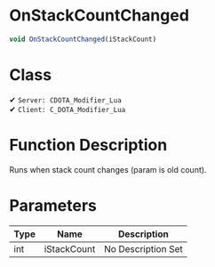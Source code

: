# OnStackCountChanged
```js
void OnStackCountChanged(iStackCount)
```
# Class
✔ `Server: CDOTA_Modifier_Lua`  
✔ `Client: C_DOTA_Modifier_Lua`  

# Function Description
Runs when stack count changes (param is old count).
# Parameters
Type|Name|Description
--|--|--
int|iStackCount|No Description Set
